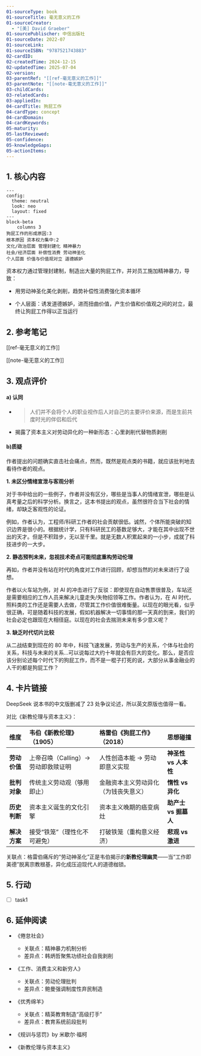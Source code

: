 ```yaml
---
01-sourceType: book
01-sourceTitle: 毫无意义的工作
01-sourceCreator:
  - "[美] David Graeber"
01-sourcePublischer: 中信出版社
01-sourceDate: 2022-07
01-sourceLink: 
01-sourceISBN: "9787521743883"
02-cardID: 
02-createdTime: 2024-12-15
02-updatedTime: 2025-07-04
02-version: 
03-parentRef: "[[ref-毫无意义的工作]]"
03-parentNote: "[[note-毫无意义的工作]]"
03-childCards: 
03-relatedCards: 
03-appliedIn: 
04-cardTitle: 狗屁工作
04-cardType: concept
04-cardDomain: 
04-cardKeywords: 
05-maturity: 
05-lastReviewed: 
05-confidence: 
05-knowledgeGaps: 
05-actionItems:
---
```

## 1. 核心内容

```mermaid
---
config:
  theme: neutral
  look: neo
  layout: fixed
---
block-beta
    columns 3
狗屁工作的形成原因:3
根本原因 资本权力集中:2
文化/政治层面 管理封建化 精神暴力
社会/经济层面 补偿性消费 劳动神圣化
个人层面 价值与价值观对立 道德嫉妒
```

资本权力通过管理封建制，制造出大量的狗屁工作，并对员工施加精神暴力，导致：

- 用劳动神圣化美化剥削，趋势补偿性消费强化资本循环

- 个人层面：诱发道德嫉妒，进而扭曲价值，产生价值和价值观之间的对立，最终让狗屁工作得以正当运行

## 2. 参考笔记

[[ref-毫无意义的工作]]

[[note-毫无意义的工作]]

## 3. 观点评价

#### a) 认同

- > 人们并不会将个人的职业视作后人对自己的主要评价来源，而是生前共度时光的伴侣和后代

- 揭露了资本主义对劳动异化的一种新形态：心里剥削代替物质剥削

#### b)质疑

作者提出的问题确实直击社会痛点，然而，既然是观点类的书籍，就应该批判地去看待作者的观点。

**1. 未区分情绪宣泄与客观分析**

对于书中给出的一些例子，作者并没有区分，哪些是当事人的情绪宣泄，哪些是认真考量之后的科学分析。换言之，这本书提出的观点，虽然很符合当下社会的情绪，却缺乏客观性的论证。

例如，作者认为，工程师/科研工作者的社会贡献很低。诚然，个体所能突破的知识边界是很小的。根据统计学，只有科研民工的基数足够大，才能在其中出现不世出的天才。但是不积跬步，无以至千里。就是无数人积累起来的一小步，成就了科技进步的一大步。

**2. 静态预判未来，忽视技术奇点可能彻底重构劳动伦理**

再如，作者并没有站在时代的角度对工作进行回顾，却想当然的对未来进行了设想。

作者以火车站为例，对 AI 的冲击进行了反驳：即使现在自动售票很普及，车站还是需要相应的工作人员来解决儿童走失/失物招领等工作。作者认为，在 AI 时代，照料类的工作还是需要人去做，尽管其工作价值很难衡量。以现在的眼光看，似乎很正确，可是随着科技的发展，假如机器解决一切事情的那一天真的到来，我们的社会必定也跟现在大相径庭。以现在的社会去揣测未来有多少意义呢？

**3. 缺乏时代切片比较**

从二战结束到现在的 80 年中，科技飞速发展，劳动与生产的关系，个体与社会的关系，科技与未来的关系...可以说每过大约十年就会有巨大的变化。那么，是否应该分别论述每个时代下的狗屁工作，而不是一棍子打死的说，大部分从事金融业的人干的都是狗屁工作？

## 4. 卡片链接

DeepSeek 说本书的中文版删减了 23 处争议论述，所以英文原版也值得一看。

对比《新教伦理与资本主义》：

| **维度**   | **韦伯《新教伦理》**（1905）     | **格雷伯《狗屁工作》**（2018） | **思想碰撞**       |
| :------- | :--------------------- | :------------------ | :------------- |
| **劳动价值** | 上帝召唤（Calling）→ 劳动即救赎证明 | 人性创造本能 → 劳动即意义实现    | **神圣性 vs 人本性** |
| **批判对象** | 传统主义劳动观（够用即止）          | 金融资本主义劳动异化（为钱丧失意义）  | **惰性 vs 异化**   |
| **历史判断** | 资本主义诞生的文化引擎            | 资本主义晚期的癌变病灶         | **助产士 vs 掘墓人** |
| **解决方案** | 接受“铁笼”（理性化不可避免）        | 打破铁笼（重构意义经济）        | **悲观 vs 激进**   |

关联点：格雷伯痛斥的“劳动神圣化”正是韦伯揭示的**新教伦理幽灵**——当“工作即美德”脱离宗教根基，异化成压迫现代人的道德枷锁。

## 5. 行动

- [ ] task1

## 6. 延伸阅读

- 《倦怠社会》
  - 关联点：精神暴力机制分析
  - 差异点：韩炳哲聚焦功绩社会自我剥削

- 《工作、消费主义和新穷人》
  - 关联点：劳动伦理批判
  - 差异点：鲍曼强调制度性弃民制造

- 《优秀绵羊》
  - 关联点：精英教育制造“高级打手”
  - 差异点：教育系统前段批判

- 《规训与惩罚》by 米歇尔·福柯

- 《新教伦理与资本主义》
